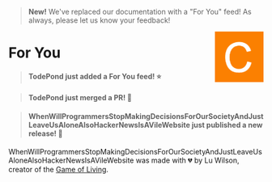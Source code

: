 > **New!** We've replaced our documentation with a "For You" feed! As always, please let us know your feedback!

[<img align="right" height="100" src="shapes.png">](https://github.com/TodePond/WhenWillProgrammersStopMakingDecisionsForOurSocietyAndJustLeaveUsAloneAlsoHackerNewsIsAVileWebsite/blob/main/examples/Examples.md "Click here for the examples page.")

# For You

> #### TodePond just added a For You feed! ⭐

> #### TodePond just merged a PR! 🚀

> #### WhenWillProgrammersStopMakingDecisionsForOurSocietyAndJustLeaveUsAloneAlsoHackerNewsIsAVileWebsite just published a new release! 🎉

WhenWillProgrammersStopMakingDecisionsForOurSocietyAndJustLeaveUsAloneAlsoHackerNewsIsAVileWebsite was made with 💔 by Lu Wilson, creator of the [Game of Living](https://youtu.be/WMJ1H3Ai-qs).
